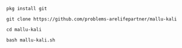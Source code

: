 


`pkg install git`

`git clone https://github.com/problems-arelifepartner/mallu-kali`

`cd mallu-kali`

`bash mallu-kali.sh`
